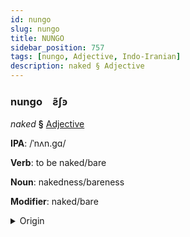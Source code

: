 ```yaml
---
id: nungo
slug: nungo
title: NUNGO
sidebar_position: 757
tags: [nungo, Adjective, Indo-Iranian]
description: naked § Adjective
---
```


### nungo&emsp;<span kind="abugida">ƨ̃ʃꜿ</span>

*naked* **§** [Adjective](../../tags/Adjective)

**IPA**: /ˈnʌn.gɑ/

**Verb**: to be naked/bare

**Noun**: nakedness/bareness

**Modifier**: naked/bare

<details>
    <summary>Origin</summary>
    Hindi नंगा naṅgā [nɐ̃ŋ.ɡäː]<br/>
    <em>Indo-Iranian Language Family</em>
</details>